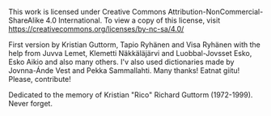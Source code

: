 <p>This work is licensed under Creative Commons Attribution-NonCommercial-ShareAlike 4.0 International. To view a copy of this license, visit <a href="https://creativecommons.org/licenses/by-nc-sa/4.0/">https://creativecommons.org/licenses/by-nc-sa/4.0/</a></p>

<p>First version by Kristian Guttorm, Tapio Ryhänen and Visa Ryhänen with the help from Juvva Lemet, Klemetti Näkkäläjärvi and Luobbal-Jovsset Esko, Esko Aikio and also many others. I'v also used dictionaries made by Jovnna-Ánde Vest and Pekka Sammallahti. Many thanks! Eatnat giitu! Please, contribute!</p>

<p>Dedicated to the memory of Kristian "Rico" Richard Guttorm (1972-1999). Never forget.</p>
